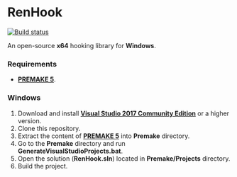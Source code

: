 # RenHook

[![Build status](https://ci.appveyor.com/api/projects/status/8lg179n3y460q4lw?svg=true)](https://ci.appveyor.com/project/WopsS/renhook)

An open-source **x64** hooking library for **Windows**.

### Requirements

* **[PREMAKE 5](https://github.com/premake/premake-core/releases)**.

### Windows

1. Download and install **[Visual Studio 2017 Community Edition](https://www.visualstudio.com/)** or a higher version.
2. Clone this repository.
3. Extract the content of **[PREMAKE 5](https://github.com/premake/premake-core/releases)** into **Premake** directory.
11. Go to the **Premake** directory and run **GenerateVisualStudioProjects.bat**.
12. Open the solution (**RenHook.sln**) located in **Premake/Projects** directory.
13. Build the project.